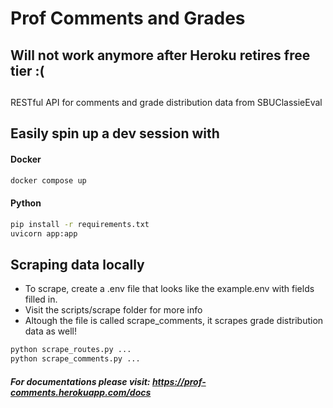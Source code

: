 # Prof Comments and Grades

##
## Will not work anymore after Heroku retires free tier :(
##

RESTful API for comments and grade distribution data from SBUClassieEval

## Easily spin up a dev session with

#### Docker
```bash
docker compose up
```
#### Python
```bash
pip install -r requirements.txt
uvicorn app:app
```

## Scraping data locally 
- To scrape, create a .env file that looks like the example.env with fields filled in.
- Visit the scripts/scrape folder for more info
- Altough the file is called scrape_comments, it scrapes grade distribution data as well!
```bash
python scrape_routes.py ...
python scrape_comments.py ...
```

##### For documentations please visit: https://prof-comments.herokuapp.com/docs
